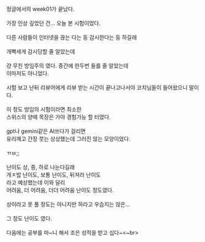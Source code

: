정글에서의 week01가 끝났다.<br><br>
가장 인상 깊었던 건... 오늘 본 시험이었다.<br><br>
다른 사람들이 인터넷을 끊는 다는 둥 감시한다는 둥 하길래<br><br>
개빡세게 감시당할 줄 알았는데<br><br>
걍 무친 방임주의 였다. 중간에 한두번 들를 줄 알았는데<br>
이마저도 아니었다.<br><br>
시험 보고 난뒤 리뷰어에게 리뷰 받는 시간이 끝나고나서야 코치님들이 들어왔으니 말이다.<br><br>
이 정도 방임의 시험이라면 최소한<br>
스위스의 양떼 목장은 가야 경험가능 할 터였다.<br><br>
gpt나 gemini같은 AI쓰다가 걸리면<br>
유리깨고 간장 붓는 상상했는데 그러진 않는 모양이었다.<br><br>
ㄲㅂ;;
<br><br>
난이도 상, 중, 하로 나눈다길래<br>
개ㅈ밥 난이도, 보통 난이도, 뒤져라 난이도<br>
라고 예상했는데 이와 달리<br>
어려움, 더 어려움, 더더 어려움 난이도 정도였다.<br><br>
상이라고 못 풀 정도는 아니지만 하라고 우습지는 않은...<br><br>
그 정도 난이도 였다.<br><br>
다음에는 공부를 마~니 해서 조은 성적을 받고 십다~<~br>
